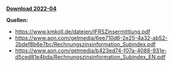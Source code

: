 [**Download 2022-04**](https://downgit.github.io/#/home?url=https://github.com/GeorgGoldbach/Zinsarchiv/tree/master/2022-04)

**Quellen:**
* https://www.kmkoll.de/dateien/IFRSZinsermittlung.pdf
* https://www.aon.com/getmedia/6ee710d6-2e25-4a32-ab52-2bdef8b6e7bc/Rechnungszinsinformation_Subindex.pdf
* https://www.aon.com/getmedia/b423ed74-f07a-4088-931e-d5ced81e4bda/Rechnungszinsinformation_Subindex_EN.pdf
